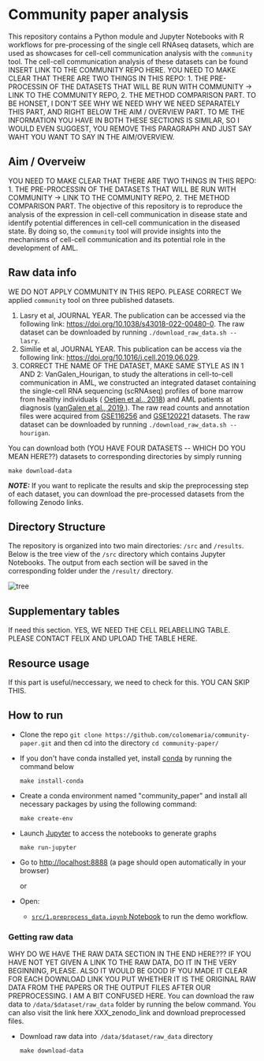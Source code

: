 # Community paper analysis

This repository contains a Python module and Jupyter Notebooks with R workflows for pre-processing of the single cell RNAseq datasets, which are used as showcases for cell-cell communication analysis with the `community` tool. The cell-cell communication analysis of these datasets can be found INSERT LINK TO THE COMMUNITY REPO HERE. YOU NEED TO MAKE CLEAR THAT THERE ARE TWO THINGS IN THIS REPO: 1. THE PRE-PROCESSIN OF THE DATASETS THAT WILL BE RUN WITH COMMUNITY -> LINK TO THE COMMUNITY REPO, 2. THE METHOD COMPARISON PART. TO BE HONSET, I DON'T SEE WHY WE NEED WHY WE NEED SEPARATELY THIS PART, AND RIGHT BELOW THE AIM / OVERVIEW PART. TO ME THE INFORMATION YOU HAVE IN BOTH THESE SECTIONS IS SIMILAR, SO I WOULD EVEN SUGGEST, YOU REMOVE THIS PARAGRAPH AND JUST SAY WAHT YOU WANT TO SAY IN THE AIM/OVERVIEW.

## Aim / Overveiw

YOU NEED TO MAKE CLEAR THAT THERE ARE TWO THINGS IN THIS REPO: 1. THE PRE-PROCESSIN OF THE DATASETS THAT WILL BE RUN WITH COMMUNITY -> LINK TO THE COMMUNITY REPO, 2. THE METHOD COMPARISON PART. 
The objective of this repository is to reproduce the analysis of the expression in cell-cell communication in disease state and identify potential differences in cell-cell communication in the diseased state. By doing so, the `community` tool will provide insights into the mechanisms of cell-cell communication and its potential role in the development of AML.


## Raw data info
WE DO NOT APPLY COMMUNITY IN THIS REPO. PLEASE CORRECT
We applied `community` tool on three published datasets.
    
1. Lasry et al, JOURNAL YEAR. The publication can be accessed via the following link: https://doi.org/10.1038/s43018-022-00480-0. The raw dataset can be downloaded by running `./download_raw_data.sh --lasry`. 
2. Similie et al, JOURNAL YEAR. This publication can be access via the following link: https://doi.org/10.1016/j.cell.2019.06.029. 
3. CORRECT THE NAME OF THE DATASET, MAKE SAME STYLE AS IN 1 AND 2: VanGalen_Hourigan, to study the alterations in cell-to-cell communication in AML, we constructed an integrated dataset containing the single-cell RNA sequencing (scRNAseq) profiles of bone marrow from healthy individuals ( [Oetjen et al., 2018](https://doi.org/10.1172/jci.insight.124928)) and AML patients at diagnosis ([vanGalen et al., 2019](https://doi.org/10.1016/j.cell.2019.01.031),). The raw read counts and annotation files were acquired from [GSE116256](https://www.ncbi.nlm.nih.gov/geo/query/acc.cgi?acc=GSE116256) and [GSE120221](https://www.ncbi.nlm.nih.gov/geo/query/acc.cgi?acc=GSE120221) datasets. The raw dataset can be downloaded by running `./download_raw_data.sh --hourigan`.

You can download both (YOU HAVE FOUR DATASETS -- WHICH DO YOU MEAN HERE??) datasets to corresponding directories by simply running

`make download-data`

**_NOTE:_** If you want to replicate the results and skip the preprocessing step of each dataset, you can download the pre-processed datasets from the following Zenodo links. 


## Directory Structure

The repository is organized into two main directories: `/src` and `/results`. Below is the tree view of the `/src` directory which contains Jupyter Notebooks. The output from each section will be saved in the corresponding folder under the `/result/` directory.

![tree](https://imageupload.io/ib/JTjnBXgh9xdNnUa_1692782470.png)


## Supplementary tables

If need this section. YES, WE NEED THE CELL RELABELLING TABLE. PLEASE CONTACT FELIX AND UPLOAD THE TABLE HERE.


## Resource usage

If this part is useful/neccessary, we need to check for this. YOU CAN SKIP THIS.

## How to run

- Clone the repo ```git clone https://github.com/colomemaria/community-paper.git``` and then cd into the directory ```cd community-paper/```

- If you don't have conda installed yet, install [conda](https://conda.io/miniconda.html) by running the command below

    ```
    make install-conda
    ```

- Create a conda environment named "community_paper" and install all necessary packages by using the following command:

    ```
    make create-env
    ```
- Launch [Jupyter](https://jupyter.org/) to access the notebooks to generate graphs

    ```
    make run-jupyter
    ```

- Go to [http://localhost:8888](http://localhost:8888) (a page should open automatically in your browser) 

    or
    
- Open:
    - [`src/1.preprocess_data.ipynb` Notebook](http://localhost:8888/notebooks/src/1.preprocess_data.ipynb) to run the demo workflow.
    
### Getting raw data

WHY DO WE HAVE THE RAW DATA SECTION IN THE END HERE??? IF YOU HAVE NOT YET GIVEN A LINK TO THE RAW DATA, DO IT IN THE VERY BEGINNING, PLEASE. ALSO IT WOULD BE GOOD IF YOU MADE IT CLEAR FOR EACH DOWNLOAD LINK YOU PUT WHETHER IT IS THE ORIGINAL RAW DATA FROM THE PAPERS OR THE OUTPUT FILES AFTER OUR PREPROCESSING. I AM A BIT CONFUSED HERE.
You can download the raw data to `/data/$dataset/raw_data` folder by running the below command. You can also visit the link here XXX_zenodo_link and download preprocessed files. 

- Download raw data into` /data/$dataset/raw_data` directory

    ```
    make download-data
    ```
